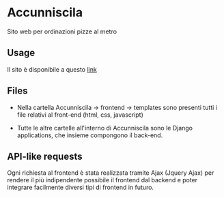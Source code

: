 # Accunniscila
Sito web per ordinazioni pizze al metro

## Usage
Il sito è disponibile a questo [link](http://217.61.121.77:8000/)

## Files
- Nella cartella Accunniscila -> frontend -> templates sono presenti tutti i file relativi al front-end (html, css, javascript)

- Tutte le altre cartelle all'interno di Accunniscila sono le Django applications, che insieme compongono il back-end.

## API-like requests
Ogni richiesta al frontend è stata realizzata tramite Ajax (Jquery Ajax) per rendere il più indipendente possibile il frontend dal backend e poter integrare facilmente diversi tipi di frontend in futuro.

